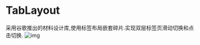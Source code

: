 # TabLayout
采用谷歌推出的材料设计库,使用标签布局嵌套碎片.实现双层标签页滑动切换和点击切换.
![img](https://user-images.githubusercontent.com/32584360/45796429-161e3580-bcd3-11e8-8e02-68587bb48e3c.gif)

